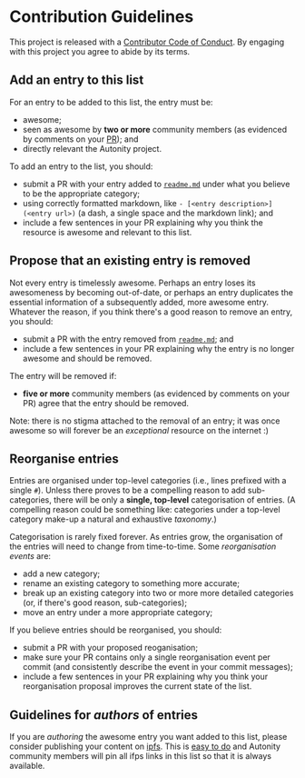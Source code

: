 # Contribution Guidelines

This project is released with a [Contributor Code of Conduct](code-of-conduct.md). By engaging with this project you agree to abide by its terms.

## Add an entry to this list

For an entry to be added to this list, the entry must be:

- awesome;
- seen as awesome by **two or more** community members (as evidenced by comments on your [PR](https://docs.github.com/en/pull-requests/collaborating-with-pull-requests/proposing-changes-to-your-work-with-pull-requests/about-pull-requests)); and
- directly relevant the Autonity project.

To add an entry to the list, you should:

- submit a PR with your entry added to [`readme.md`](readme.md) under what you believe to be the appropriate category;
- using correctly formatted markdown, like `- [<entry description>](<entry url>)` (a dash, a single space and the markdown link); and
- include a few sentences in your PR explaining why you think the resource is awesome and relevant to this list.

## Propose that an existing entry is removed

Not every entry is timelessly awesome. Perhaps an entry loses its awesomeness by becoming out-of-date, or perhaps an entry duplicates the essential information of a subsequently added, more awesome entry. Whatever the reason, if you think there's a good reason to remove an entry, you should:

- submit a PR with the entry removed from [`readme.md`](readme.md); and
- include a few sentences in your PR explaining why the entry is no longer awesome and should be removed.

The entry will be removed if:

- **five or more** community members (as evidenced by comments on your PR) agree that the entry should be removed.

Note: there is no stigma attached to the removal of an entry; it was once awesome so will forever be an _exceptional_ resource on the internet :)

## Reorganise entries

Entries are organised under top-level categories (i.e., lines prefixed with a single `#`). Unless there proves to be a compelling reason to add sub-categories, there will be only a **single, top-level** categorisation of entries. (A compelling reason could be something like: categories under a top-level category make-up a natural and exhaustive _taxonomy_.)

Categorisation is rarely fixed forever. As entries grow, the organisation of the entries will need to change from time-to-time. Some _reorganisation events_ are:

- add a new category;
- rename an existing category to something more accurate; 
- break up an existing category into two or more more detailed categories (or, if there's good reason, sub-categories); 
- move an entry under a more appropriate category;

If you believe entries should be reorganised, you should:

- submit a PR with your proposed reoganisation;
- make sure your PR contains only a single reorganisation event per commit (and consistently describe the event in your commit messages);
- include a few sentences in your PR explaining why you think your reorganisation proposal improves the current state of the list.

## Guidelines for _authors_ of entries

If you are _authoring_ the awesome entry you want added to this list, please consider publishing your content on [ipfs](https://ipfs.tech/). This is [easy to do](https://docs.ipfs.tech/how-to/websites-on-ipfs/single-page-website/#host-a-single-page-website-on-ipfs) and Autonity community members will pin all ifps links in this list so that it is always available.
